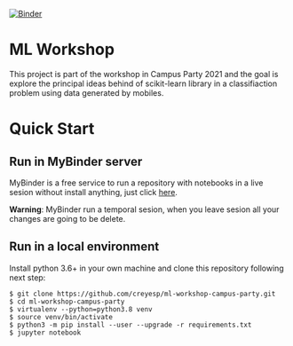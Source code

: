 [![Binder](https://mybinder.org/badge_logo.svg)](https://mybinder.org/v2/gh/creyesp/ml-workshop-campus-party/main)



# ML Workshop

This project is part of the workshop in Campus Party 2021 and the goal is explore the principal ideas behind of scikit-learn library in a classifiaction problem using data generated by mobiles.

# Quick Start

## Run in MyBinder server
MyBinder is a free service to run a repository with notebooks in a live sesion without install anything, just click [here](https://mybinder.org/v2/gh/creyesp/ml-workshop-campus-party/).

**Warning**: MyBinder run a temporal sesion, when you leave sesion all your changes are going to be delete.

## Run in a local environment

Install python 3.6+ in your own machine and clone this repository following next step:

	$ git clone https://github.com/creyesp/ml-workshop-campus-party.git
	$ cd ml-workshop-campus-party
	$ virtualenv --python=python3.8 venv
	$ source venv/bin/activate
	$ python3 -m pip install --user --upgrade -r requirements.txt
	$ jupyter notebook

